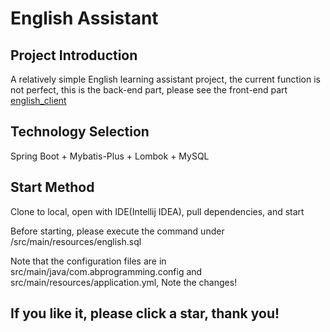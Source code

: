 # English Assistant

## Project Introduction

A relatively simple English learning assistant project, the current function is not perfect, this is the back-end part, please see the front-end part
[english_client](https://github.com/AB-programming/english_client)

## Technology Selection

Spring Boot + Mybatis-Plus + Lombok + MySQL

## Start Method

Clone to local, open with IDE(Intellij IDEA), pull dependencies, and start

Before starting, please execute the command under /src/main/resources/english.sql

Note that the configuration files are in src/main/java/com.abprogramming.config and src/main/resources/application.yml, Note the changes!

## If you like it, please click a star, thank you!
